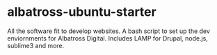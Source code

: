 albatross-ubuntu-starter
========================

All the software fit to develop websites.  A bash script to set up the dev enviornments for Albatross Digital. Includes LAMP for Drupal, node.js, sublime3 and more.
